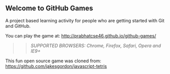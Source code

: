 ## Welcome to GitHub Games

A project based learning activity for people who are getting started with Git and GitHub.

You can play the game at: http://prabhatcse46.github.io/github-games/

>> _*SUPPORTED BROWSERS*: Chrome, Firefox, Safari, Opera and IE9+_

This fun open source game was cloned from: https://github.com/jakesgordon/javascript-tetris

